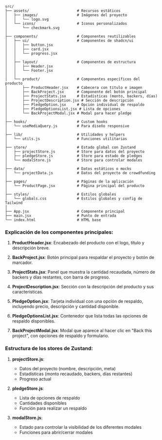```
src/
├── assets/                      # Recursos estáticos
│   ├── images/                  # Imágenes del proyecto
│   │   └── logo.svg
│   └── icons/                   # Iconos personalizados
│       └── checkmark.svg
│
├── components/                  # Componentes reutilizables
│   ├── ui/                      # Componentes de shadcn/ui
│   │   ├── button.jsx
│   │   ├── card.jsx
│   │   └── progress.jsx
│   │
│   ├── layout/                  # Componentes de estructura
│   │   ├── Header.jsx
│   │   └── Footer.jsx
│   │
│   └── product/                 # Componentes específicos del producto
│       ├── ProductHeader.jsx    # Cabecera con título e imagen
│       ├── BackProject.jsx      # Componente del botón principal
│       ├── ProjectStats.jsx     # Estadísticas (monto, backers, días)
│       ├── ProjectDescription.jsx # Sección de descripción
│       ├── PledgeOption.jsx     # Opción individual de respaldo
│       ├── PledgeOptionsList.jsx # Lista de opciones
│       └── BackProjectModal.jsx # Modal para hacer pledge
│
├── hooks/                       # Custom hooks
│   └── useMediaQuery.js         # Para diseño responsive
│
├── lib/                         # Utilidades y helpers
│   └── utils.js                 # Funciones utilitarias
│
├── store/                       # Estado global con Zustand
│   ├── projectStore.js          # Store para datos del proyecto
│   ├── pledgeStore.js           # Store para estado de pledges
│   └── modalStore.js            # Store para controlar modales
│
├── data/                        # Datos estáticos o mocks
│   └── projectData.js           # Datos del proyecto de crowdfunding
│
├── pages/                       # Páginas de la aplicación
│   └── ProductPage.jsx          # Página principal del producto
│
├── styles/                      # Estilos globales
│   └── globals.css              # Estilos globales y config de Tailwind
│
├── App.jsx                      # Componente principal
├── main.jsx                     # Punto de entrada
└── index.html                   # HTML base
```

### Explicación de los componentes principales:

1. **ProductHeader.jsx**: Encabezado del producto con el logo, título y descripción breve.

2. **BackProject.jsx**: Botón principal para respaldar el proyecto y botón de marcador.

3. **ProjectStats.jsx**: Panel que muestra la cantidad recaudada, número de backers y días restantes, con barra de progreso.

4. **ProjectDescription.jsx**: Sección con la descripción del producto y sus características.

5. **PledgeOption.jsx**: Tarjeta individual con una opción de respaldo, incluyendo precio, descripción y cantidad disponible.

6. **PledgeOptionsList.jsx**: Contenedor que lista todas las opciones de respaldo disponibles.

7. **BackProjectModal.jsx**: Modal que aparece al hacer clic en "Back this project", con opciones de respaldo y formulario.

### Estructura de los stores de Zustand:

1. **projectStore.js**:

   - Datos del proyecto (nombre, descripción, meta)
   - Estadísticas (monto recaudado, backers, días restantes)
   - Progreso actual

2. **pledgeStore.js**:

   - Lista de opciones de respaldo
   - Cantidades disponibles
   - Función para realizar un respaldo

3. **modalStore.js**:
   - Estado para controlar la visibilidad de los diferentes modales
   - Funciones para abrir/cerrar modales
